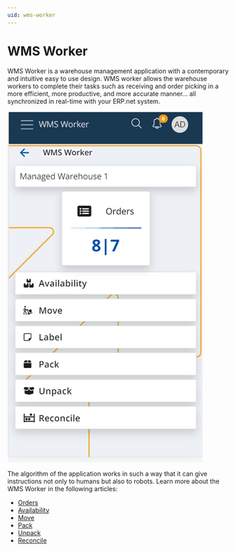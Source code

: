 ```yaml
---
uid: wms-worker
---
```


# WMS Worker

WMS Worker is a warehouse management application with a contemporary and intuitive easy to use design. 
WMS worker allows the warehouse workers to complete their tasks such as receiving and order picking in a more efficient, more productive, and more accurate manner... all synchronized in real-time with your ERP.net system.

![WMS Worker](pictures/wms-worker.png)

The algorithm of the application works in such a way that it can give instructions not only to humans but also to robots. Learn more about the WMS Worker in the following articles:

-	[Orders](orders/index.md)
-	[Availability](availability.md)
-	[Move](move.md)
-	[Pack](pack.md)
-	[Unpack](unpack.md)
-	[Reconcile](reconcile.md)
